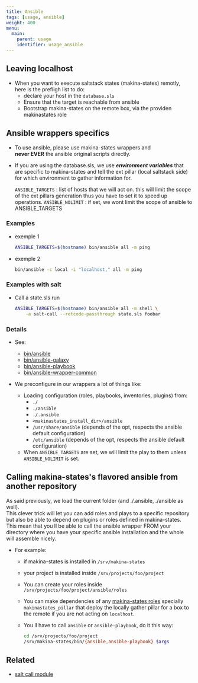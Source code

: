 ```yaml
---
title: Ansible
tags: [usage, ansible]
weight: 400
menu:
  main:
    parent: usage
    identifier: usage_ansible
---
```


## Leaving localhost
- When you want to execute saltstack states (makina-states) remotly,<br>
  here is the prefligh list to do:
    - declare your host in the ``database.sls``
    - Ensure that the target is reachable from ansible
    - Bootstrap makina-states on the remote box, via the providen makinastates role

## Ansible wrappers specifics
- To use ansible, please use makina-states wrappers and <br/>
  <b>never EVER</b> the ansible original scripts directly.<br/>
- If you are using the database.sls, we use ***environment variables*** that are specific to makina-states and
  tell the ext pillar (local saltstack side) for which environment to gather information for.

    ``ANSIBLE_TARGETS``
        : list of hosts that we will act on. this will limit the scope of
          the ext pillars generation thus you have to set it to speed
          up operations.
    ``ANSIBLE_NOLIMIT``
        : if set, we wont limit the scope of ansible to ANSIBLE\_TARGETS

###  Examples
- exemple 1

    ```sh
    ANSIBLE_TARGETS=$(hostname) bin/ansible all -m ping
    ```

- exemple 2

    ```sh
    bin/ansible -c local -i "localhost," all -m ping
    ```

### Examples with salt
- Call a state.sls run

    ```sh
    ANSIBLE_TARGETS=$(hostname) bin/ansible all -m shell \
        -a salt-call --retcode-passthrough state.sls foobar
    ```

### Details
- See:
    - [bin/ansible](https://github.com/makinacorpus/makina-states/blob/v2/_scripts/ansible)
    - [bin/ansible-galaxy](https://github.com/makinacorpus/makina-states/blob/v2/_scripts/ansible-galaxy)
    - [bin/ansible-playbook](https://github.com/makinacorpus/makina-states/blob/v2/_scripts/ansible-playbook)
    - [bin/ansible-wrapper-common](https://github.com/makinacorpus/makina-states/blob/v2/_scripts/ansible-wrapper-common)

- We preconfigure in our wrappers a lot of things like:
    - Loading configuration (roles, playbooks, inventories, plugins) from:
      - ``./``
      - ``./ansible``
      - ``./.ansible``
      - ``<makinastates_install_dir>/ansible``
      -  ``/usr/share/ansible`` (depends of the opt, respects the ansible default configuration)
      - ``/etc/ansible`` (depends of the opt, respects the ansible default configuration)
    - When ``ANSIBLE_TARGETS`` are set, we will limit the play to them
      unless ``ANSIBLE_NOLIMIT`` is set.


## Calling makina-states's flavored  ansible from another repository
As said previously, we load the current folder (and ./.ansible,
./ansible as well).<br/>
This clever trick will let you can add roles and plays to a specific
repository but also be able to depend on plugins or roles defined in makina-states.<br/>
This mean that you ll be able to call the ansible wrapper FROM your directory where
you have your specific ansible installation and the whole will assemble nicely.

- For example:
    - if makina-states is installed in ``/srv/makina-states``
    - your project is installed inside ``/srv/projects/foo/project``
    - You can create your roles inside ``/srv/projects/foo/project/ansible/roles``
    - You can make dependencies of any [makina-states roles](https://github.com/makinacorpus/makina-states/tree/v2/ansible/roles) specially ``makinastates_pillar`` that
      deploy the locally gather pillar for a box to the remote if you are
      not acting on ``localhost``.
    - You ll have to call ``ansible`` or ``ansible-playbook``, do it this way:

        ```sh
        cd /srv/projects/foo/project
        /srv/makina-states/bin/{ansible,ansible-playbook} $args
        ```

## Related
- [salt call module](saltcall)

